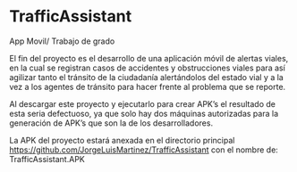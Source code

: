 # TrafficAssistant
App Movil/ Trabajo de grado

El fin del proyecto es el desarrollo de una aplicación móvil de alertas viales, en la cual se registran
casos de accidentes y obstrucciones viales para así agilizar tanto el tránsito de la ciudadanía alertándolos
del estado vial y a la vez a los agentes de tránsito para hacer frente al problema que se reporte.

Al descargar este proyecto y ejecutarlo para crear APK’s el resultado de esta seria defectuoso,
ya que solo hay dos máquinas autorizadas para la generación de APK’s que son la de los desarrolladores.

La APK del proyecto estará anexada en el directorio principal https://github.com/JorgeLuisMartinez/TrafficAssistant 
con el nombre de: TrafficAssistant.APK
